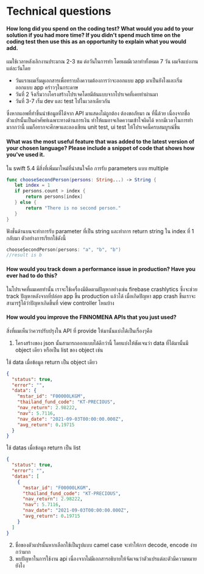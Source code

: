 # Technical questions

#### How long did you spend on the coding test? What would you add to your solution if you had more time? If     you didn't spend much time on the coding test then use this as an opportunity to explain what you would     add.

ผมใช้เวลาหลังเลิกงานประมาณ 2-3 ชม ต่อวันในการทำ โดยผมมีเวลาทำทั้งหมด 7 วัน ผมจึงแบ่งงานแต่ละวันโดย
- วันแรกผมเริ่มดูเอกสารเพื่อทราบถึงความต้องการว่าจะออกแบบ app มาเป็นยังไงและเริ่มออกแบบ app คร่าวๆในกระดาษ 
- วันที่ 2 จึงเริ่มวางโครงสร้างโปรเจคโดยมีต้นแบบจากโปรเจคที่เคยทำผ่านมา
- วันที่ 3-7 เริ่ม dev และ test ไปในเวลาเดียวกัน

ซึ่งหากแอพที่ทำขึ้นนำข้อมูลที่ได้จาก API มาแสดงไม่ถูกต้อง ต้องขอภัยมา ณ ที่นี้ด้วย เนื่องจากชื่อตัวแปรนั้นเป็นคำศัพท์เฉพาะทางด้านการเงิน ทำให้ผมอาจเกิดความเข้าใจผิดได้
หากมีเวลาในการทำมากกว่านี้ ผมก็อยากจะศึกษาและลองเขียน unit test, ui test  ให้โปรเจคนี้ครบสมบูรณ์ขึ้น

#### What was the most useful feature that was added to the latest version of your chosen language? Please       include a snippet of code that shows how you've used it.

ใน swift 5.4 มีสิ่งที่เพิ่มมาใหม่ที่น่าสนใจคือ การรับ parameters แบบ multiple
```swift
func chooseSecondPerson(persons: String...) -> String {
   let index = 1
   if persons.count > index {
       return persons[index]
   } else {
       return "There is no second person."
   }
}
```
ฟังชั่นด้านบนจะทำการรับ parameter ที่เป็น string และทำการ return string ใน index ที่ 1 กลับมา
ตัวอย่างการเรียกใช้ดังนี้
```swift
chooseSecondPerson(persons: "a", "b", "b")
//result is b
```

#### How would you track down a performance issue in production? Have you ever had to do this?

ในโปรเจคที่ผมเคยทำนั้น เราจะใช้เครื่องมีติดตามปัญหาอย่างเช่น firebase crashlytics ซึ่งจะช่วย track ปัญหาหลังจากที่ปล่อย app ขึ้น production แล้วได้ เมื่อเกิดปัญหา app crash ขึ้นเราจะสามารรู้ได้ว่าปัญหาเกิดขึ้นที่ view controller ไหนบ้าง

#### How would you improve the FINNOMENA APIs that you just used?

สิ่งที่ผมเห็นว่าควรปรับปรุงใน API ที่ provide ให้มานั้นแบ่งได้เป็นเรื่องๆคือ
 1. โครงสร้างของ json นั้นสามารถออกแบบได้ดีกว่านี้ โดยแบ่งให้ชัดเจนว่า data ที่ได้มานั้นมี object เดียว หรือเป็น list ของ object เช่น 
 
ใช้ data เมื่อข้อมูล return เป็น object เดียว
```json
{
  "status": true,
  "error": "",
  "data": {
    "mstar_id": "F00000LKGM",
    "thailand_fund_code": "KT-PRECIOUS",
    "nav_return": 2.98222,
    "nav": 5.7116,
    "nav_date": "2021-09-03T00:00:00.000Z",
    "avg_return": 0.19715
  }
}
```
ใช้ datas เมื่อข้อมูล return เป็น list
```json
{
  "status": true,
  "error": "",
  "datas": [
    {
      "mstar_id": "F00000LKGM",
      "thailand_fund_code": "KT-PRECIOUS",
      "nav_return": 2.98222,
      "nav": 5.7116,
      "nav_date": "2021-09-03T00:00:00.000Z",
      "avg_return": 0.19715
    }
  ]
}
```

 2. ชื่อของตัวแปรนั้นหากเลือกใช้เป็นรูปแบบ camel case จะทำให้การ decode, encode ง่ายกว่ามาก
 3. พบปัญหาในการใช้งาน api เนื่องจากไม่มีเอกสารอธิบายให้จัดเจนว่าตัวแปรแต่ละตัวมีความหมายยังไง


